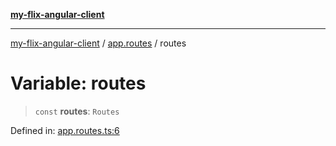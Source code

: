 [**my-flix-angular-client**](../../README.md)

***

[my-flix-angular-client](../../modules.md) / [app.routes](../README.md) / routes

# Variable: routes

> `const` **routes**: `Routes`

Defined in: [app.routes.ts:6](https://github.com/srpmfp/myFlix-Angular-client/blob/3b98426b0b09b021ab5e603ef7ab490cf6b10ea4/src/app/app.routes.ts#L6)
